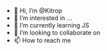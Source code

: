- 👋 Hi, I’m @Kitrop
- 👀 I’m interested in ...
- 🌱 I’m currently learning JS
- 💞️ I’m looking to collaborate on
- 📫 How to reach me
<!---
Kitrop/Kitrop is a ✨ special ✨ repository because its `README.md` (this file) appears on your GitHub profile.
You can click the Preview link to take a look at your changes.
--->
